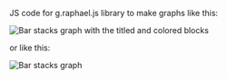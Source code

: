 JS code for g.raphael.js library to make graphs like this:

![](http://dl.dropbox.com/u/1272632/Screenshots/e.png "Bar stacks graph with the titled and colored blocks")

or like this:

![](http://dl.dropbox.com/u/1272632/Screenshots/a.png "Bar stacks graph")
